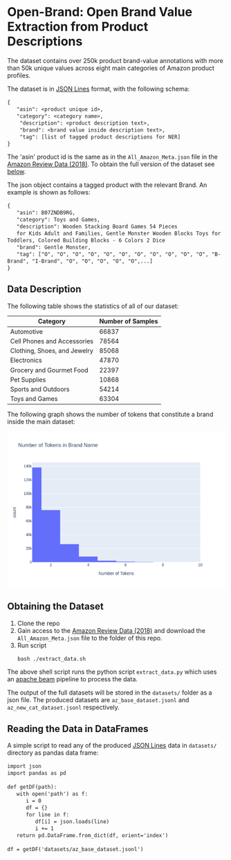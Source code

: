 # Open-Brand: Open Brand Value Extraction from Product Descriptions

The dataset contains over 250k product brand-value annotations with more than 50k unique values across eight main categories of Amazon product profiles.

The dataset is in [JSON Lines](https://jsonlines.org/) format, with the following schema:

```
{
   "asin": <product unique id>,
   "category": <category name>,
    "description": <product description text>,
    "brand": <brand value inside description text>,
    "tag": [list of tagged product descriptions for NER]
}
```
The 'asin' product id is the same as in the `All_Amazon_Meta.json` file in the [Amazon Review Data (2018)](https://nijianmo.github.io/amazon/index.html). To obtain the full version of the dataset see [below](#obtaining-the-dataset).

The json object contains a tagged product with the relevant Brand. An example is shown as follows:

```
{
   "asin": B07ZNDB9RG,
   "category": Toys and Games,
   "description": Wooden Stacking Board Games 54 Pieces
   for Kids Adult and Families, Gentle Monster Wooden Blocks Toys for Toddlers, Colored Building Blocks - 6 Colors 2 Dice
   "brand": Gentle Monster,
   "tag": ["O", "O", "O", "O", "O", "O", "O", "O", "O", "O", "O", "B-Brand", "I-Brand", "O", "O", "O", "O", "O",...]
}
```

## Data Description
The following table shows the statistics of all of our dataset:

<center>
    
| Category                     | Number of Samples |
|------------------------------|-------------------|
| Automotive                   | 66837             |
| Cell Phones and Accessories  | 78564             |
| Clothing, Shoes, and Jewelry | 85068             |
| Electronics                  | 47870             |
| Grocery and Gourmet Food     | 22397             |
| Pet Supplies                 | 10868             |
| Sports and Outdoors          | 54214             |
| Toys and Games               | 63304             |

</center>

The following graph shows the number of tokens that constitute a brand inside the main dataset:

<center>
<img src="graphs/tokens.png" alt="drawing" width="600"/>
</center>

## Obtaining the Dataset
1. Clone the repo
2. Gain access to the [Amazon Review Data (2018)](https://nijianmo.github.io/amazon/index.html) and download the `All_Amazon_Meta.json` file to the folder of this repo.
3. Run script
    ```
    bash ./extract_data.sh
    ```
    
The above shell script runs the python script `extract_data.py` which uses  an [apache beam](https://beam.apache.org/) pipeline to process the data.

The output of the full datasets will be stored in the `datasets/` folder as a json file. The produced datasets are `az_base_dataset.jsonl` and `az_new_cat_dataset.jsonl` respectively. 

## Reading the Data in DataFrames 
A simple script to read any of the produced [JSON Lines](https://jsonlines.org/) data in `datasets/` directory as pandas data frame:

```
import json
import pandas as pd

def getDF(path):
   with open('path') as f:
      i = 0
      df = {}
      for line in f:
         df[i] = json.loads(line)
         i += 1
   return pd.DataFrame.from_dict(df, orient='index')
   
df = getDF('datasets/az_base_dataset.jsonl')

```
